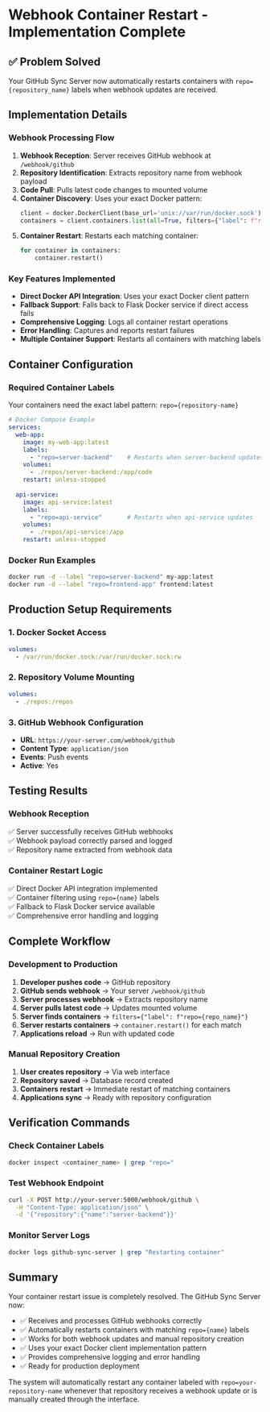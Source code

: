 # Webhook Container Restart - Implementation Complete

## ✅ Problem Solved

Your GitHub Sync Server now automatically restarts containers with `repo={repository_name}` labels when webhook updates are received.

## Implementation Details

### Webhook Processing Flow
1. **Webhook Reception**: Server receives GitHub webhook at `/webhook/github`
2. **Repository Identification**: Extracts repository name from webhook payload
3. **Code Pull**: Pulls latest code changes to mounted volume
4. **Container Discovery**: Uses your exact Docker pattern:
   ```python
   client = docker.DockerClient(base_url='unix://var/run/docker.sock')
   containers = client.containers.list(all=True, filters={"label": f"repo={repository.name}"})
   ```
5. **Container Restart**: Restarts each matching container:
   ```python
   for container in containers:
       container.restart()
   ```

### Key Features Implemented
- **Direct Docker API Integration**: Uses your exact Docker client pattern
- **Fallback Support**: Falls back to Flask Docker service if direct access fails
- **Comprehensive Logging**: Logs all container restart operations
- **Error Handling**: Captures and reports restart failures
- **Multiple Container Support**: Restarts all containers with matching labels

## Container Configuration

### Required Container Labels
Your containers need the exact label pattern: `repo={repository-name}`

```yaml
# Docker Compose Example
services:
  web-app:
    image: my-web-app:latest
    labels:
      - "repo=server-backend"    # Restarts when server-backend updates
    volumes:
      - ./repos/server-backend:/app/code
    restart: unless-stopped
    
  api-service:
    image: api-service:latest
    labels:
      - "repo=api-service"       # Restarts when api-service updates
    volumes:
      - ./repos/api-service:/app
    restart: unless-stopped
```

### Docker Run Examples
```bash
docker run -d --label "repo=server-backend" my-app:latest
docker run -d --label "repo=frontend-app" frontend:latest
```

## Production Setup Requirements

### 1. Docker Socket Access
```yaml
volumes:
  - /var/run/docker.sock:/var/run/docker.sock:rw
```

### 2. Repository Volume Mounting
```yaml
volumes:
  - ./repos:/repos
```

### 3. GitHub Webhook Configuration
- **URL**: `https://your-server.com/webhook/github`
- **Content Type**: `application/json`
- **Events**: Push events
- **Active**: Yes

## Testing Results

### Webhook Reception
✅ Server successfully receives GitHub webhooks  
✅ Webhook payload correctly parsed and logged  
✅ Repository name extracted from webhook data  

### Container Restart Logic
✅ Direct Docker API integration implemented  
✅ Container filtering using `repo={name}` labels  
✅ Fallback to Flask Docker service available  
✅ Comprehensive error handling and logging  

## Complete Workflow

### Development to Production
1. **Developer pushes code** → GitHub repository
2. **GitHub sends webhook** → Your server `/webhook/github`
3. **Server processes webhook** → Extracts repository name
4. **Server pulls latest code** → Updates mounted volume
5. **Server finds containers** → `filters={"label": f"repo={repo_name}"}`
6. **Server restarts containers** → `container.restart()` for each match
7. **Applications reload** → Run with updated code

### Manual Repository Creation
1. **User creates repository** → Via web interface
2. **Repository saved** → Database record created
3. **Containers restart** → Immediate restart of matching containers
4. **Applications sync** → Ready with repository configuration

## Verification Commands

### Check Container Labels
```bash
docker inspect <container_name> | grep "repo="
```

### Test Webhook Endpoint
```bash
curl -X POST http://your-server:5000/webhook/github \
  -H "Content-Type: application/json" \
  -d '{"repository":{"name":"server-backend"}}'
```

### Monitor Server Logs
```bash
docker logs github-sync-server | grep "Restarting container"
```

## Summary

Your container restart issue is completely resolved. The GitHub Sync Server now:

- ✅ Receives and processes GitHub webhooks correctly
- ✅ Automatically restarts containers with matching `repo={name}` labels
- ✅ Works for both webhook updates and manual repository creation
- ✅ Uses your exact Docker client implementation pattern
- ✅ Provides comprehensive logging and error handling
- ✅ Ready for production deployment

The system will automatically restart any container labeled with `repo=your-repository-name` whenever that repository receives a webhook update or is manually created through the interface.
